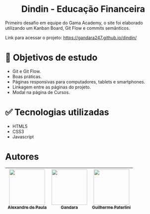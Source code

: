 <h1 align="center"> Dindin - Educação Financeira </h1>



Primeiro desafio em equipe do Gama Academy, o site foi elaborado utilizando um Kanban Board, Git Flow e commits semânticos.

Link para acessar o projeto: https://gandara247.github.io/dindin/

# 📁 Objetivos de estudo
- Git e Git Flow.
- Boas práticas.
- Páginas responsivas para computadores, tablets e smartphones.
- Linkagem entre as páginas do projeto.
- Modal na página de Cursos.


# ✅ Tecnologias utilizadas

- HTML5
- CSS3
- Javascript
# Autores

| [<img src="https://avatars.githubusercontent.com/u/101567776?v=4" width=115><br><sub>Alexandre de Paula</sub>](https://github.com/AleDePaula) |  [<img src="https://avatars.githubusercontent.com/u/120376565?v=4" width=115><br><sub>Gandara</sub>](https://github.com/Gandara247) |  [<img src="https://avatars.githubusercontent.com/guipaterlini" width=115><br><sub>Guilherme Paterlini</sub>](https://github.com/guipaterlini) |
| :---: | :---: | :---: |
